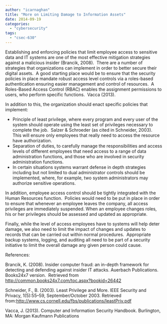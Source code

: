 ```yaml
---
author: "icarnaghan"
title: "More on Limiting Damage to Information Assets"
date: 2014-09-19
categories: 
  - "cybersecurity"
tags: 
  - "csec-630"
---
```


Establishing and enforcing policies that limit employee access to sensitive data and IT systems are one of the most effective mitigation strategies against a malicious insider (Brancik, 2008).  There are a number of strategies that organizations can implement in order to better secure their digital assets. <!--more--> A good starting place would be to ensure that the security policies in place mandate robust access level controls via a roles-based authentication ensuring easier management and control of resources.  A Roles-Based Access Control (RBAC) enables the assignment permissions to users, who perform specific functions.  Vacca (2013).

In addition to this, the organization should enact specific policies that implement:

- Principle of least privilege, where every program and every user of the system should operate using the least set of privileges necessary to complete the job.  Salzer & Schroeder (as cited in Schneider, 2003).  This will ensure only employees that really need to access the resource have authorization.
- Separation of duties, to carefully manage the responsibilities and access levels of different employees that need access to a range of data administration functions, and those who are involved in security administration functions.
- In certain situations systems warrant defense in depth strategies including but not limited to dual administrator controls should be implemented, where, for example, two system administrators may authorize sensitive operations.

In addition, employee access control should be tightly integrated with the Human Resources function.  Policies would need to be put in place in order to ensure that whenever an employee leaves the company, all access privileges are immediately suspended. When an employee changes roles,  his or her privileges should be assessed and updated as appropriate.

Finally, while the level of access employees have to systems will help deter damage, we also need to limit the impact of changes and updates to records that can be carried out within normal procedures.  Appropriate backup systems, logging, and auditing all need to be part of a security initiative to limit the overall damage any given person could cause.

References:

Brancik, K. (2008). Insider computer fraud: an in-depth framework for detecting and defending against insider IT attacks. Auerbach Publications. Books24x7 version.  Retrieved from http://common.books24x7.com/toc.aspx?bookid=26442

Schneider, F., B. (2003). Least Privilege and More. IEEE Security and Privacy, 1(5):55–59, September/October 2003. Retrieved from:http://www.cs.cornell.edu/fbs/publications/leastPriv.pdf

Vacca, J. (2013). Computer and Information Security Handbook. Burlington, MA: Morgan Kaufmann Publications
